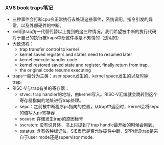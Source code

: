 ### XV6 book traps笔记

* 三种事件会打断cpu令正常执行去处理这些事件，系统调用，指令引发的异常，以及外部硬件的中断。
* xv6用trap统一代替代替以上提到的这三种情况，我们希望被中断的执行代码对于自己的执行被traps中断这件事是不知情的（透明的）
* 大致流程：
  * trap transfer control to kernel
  * kernel saved registers and states need to resumed later
  * kernel execute handler code
  * kernel restored saved state and register, finally return from trap.
  * the original code resume executing
* traps一般分为三类：user space发生的，kernel space发生的以及时钟trap。
* RISC-V与trap有关的寄存器：
  * stvec: trap handler的地址，由kernel写入。RISC-V汇编就会跳转到这个寄存器指向的地址进行trap处理。
  * sepc：之前被中断程序pc指向的位置，从trap中返回时，kernel会将sepc的值写入pc寄存器
  * scause: 存储发生trap的原因标号
  * sscratch: 没有说具体，书上只提到了trap handle最开始的时候会用到。
  * sstatus: 含有各种标记位，SIE表示是否允许硬件中断，SPP标识trap是来自于user mode还是supervisor mode.